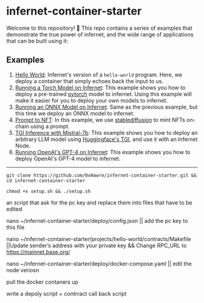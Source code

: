 # infernet-container-starter

Welcome to this repository! 🎉 This repo contains a series of examples that demonstrate
the true power of infernet, and the wide range of applications that can be built using
it:

## Examples
1. [Hello World](projects/hello-world/hello-world.md): Infernet's version of a `hello-world` program. Here, we deploy
a container that simply echoes back the input to us.
2. [Running a Torch Model on Infernet](projects/torch-iris/torch-iris.md): This example shows you how to deploy a pre-trained [pytorch](https://pytorch.org/)
model to infernet. Using this example will make it easier for you to deploy your own models to infernet.
3. [Running an ONNX Model on Infernet](projects/onnx-iris/onnx-iris.md): Same as the previous example, but this time we deploy
 an ONNX model to infernet.
4. [Prompt to NFT](projects/prompt-to-nft/prompt-to-nft.md): In this example, we use [stablediffusion](https://github.com/Stability-AI/stablediffusion) to
 mint NFTs on-chain using a prompt.
5. [TGI Inference with Mistral-7b](projects/tgi-llm/tgi-llm.md): This example shows you how to deploy an arbitrary
LLM model using [Huggingface's TGI](https://huggingface.co/docs/text-generation-inference/en/index), and use it with an Infernet Node.
6. [Running OpenAI's GPT-4 on Infernet](projects/gpt4/gpt4.md): This example shows you how to deploy OpenAI's GPT-4 model
to infernet.



______________________________________________________________________________________________________________________




```
git clone https://github.com/0xHawre/infernet-container-starter.git && cd infernet-container-starter 
```

```
chmod +x setup.sh && ./setup.sh
```

an script that ask for the pc key and replace them into files that have to be edited 


nano ~/infernet-container-starter/deploy/config.json || add the pc key to this file 

nano ~/infernet-container-starter/projects/hello-world/contracts/Makefile ||Update sender’s address with your private key && Change RPC_URL to https://mainnet.base.org/



nano ~/infernet-container-starter/deploy/docker-compose.yaml || edit the node veriosn 

pull the docker contaners up 

write a depoly script +  contrract call back  script 


